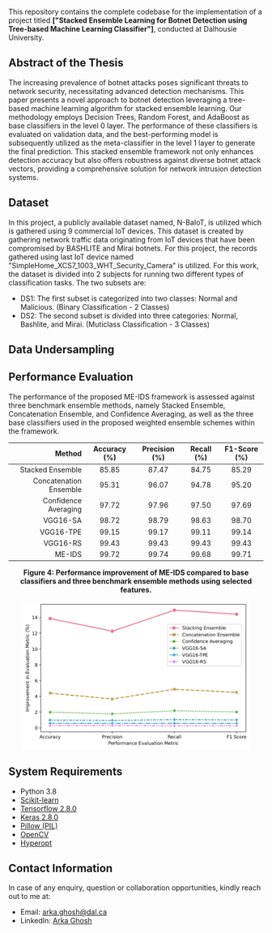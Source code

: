 This repository contains the complete codebase for the implementation of a project titled **["Stacked Ensemble Learning for Botnet Detection using Tree-based Machine Learning Classifier"]**, conducted at Dalhousie University. 

## Abstract of the Thesis
The increasing prevalence of botnet attacks poses significant threats to network security, necessitating advanced detection mechanisms. This paper presents a novel approach to botnet detection leveraging a tree-based machine learning algorithm for stacked ensemble learning. Our methodology employs Decision Trees, Random Forest, and AdaBoost as base classifiers in the level 0 layer. The performance of these classifiers is evaluated on validation data, and the best-performing model is subsequently utilized as the meta-classifier in the level 1 layer to generate the final prediction.  This stacked ensemble framework not only enhances detection accuracy but also offers robustness against diverse botnet attack vectors, providing a comprehensive solution for network intrusion detection systems.

## Dataset 
In this project, a publicly available dataset named, N-BaIoT, is utilized which is gathered using 9 commercial IoT devices. This dataset is created by gathering network traffic data originating from IoT devices that have been compromised by BASHLITE and Mirai botnets. For this project, the records gathered using last IoT device named "SimpleHome_XCS7_1003_WHT_Security_Camera" is utilized. For this work, the dataset is divided into 2 subjects for running two different types of classification tasks. The two subsets are:

* DS1: The first subset is categorized into two classes: Normal and Malicious. (Binary Classification - 2 Classes)
* DS2: The second subset is divided into three categories: Normal, Bashlite, and Mirai. (Muticlass Classification - 3 Classes)

## Data Undersampling


## Performance Evaluation 
The performance of the proposed ME-IDS framework is assessed against three benchmark ensemble methods, namely Stacked Ensemble, Concatenation Ensemble, and Confidence Averaging, as well as the three base classifiers used in the proposed weighted ensemble schemes within the framework.

| Method          | Accuracy (%) | Precision (%) | Recall (%) | F1-Score (%) |
|-----------------:|:----------:|:----------:|:----------:|:----------:|
| Stacked Ensemble| 85.85    | 87.47     | 84.75  | 85.29    |
| Concatenation Ensemble| 95.31 | 96.07     | 94.78  | 95.20    |
| Confidence Averaging   | 97.72 | 97.96     | 97.50  | 97.69    |
| VGG16-SA        | 98.72    | 98.79     | 98.63  | 98.70    |
| VGG16-TPE       | 99.15    | 99.17     | 99.11  | 99.14    |
| VGG16-RS        | 99.43    | 99.43     | 99.43  | 99.43    |
| ME-IDS          | 99.72    | 99.74     | 99.68  | 99.71    |

**<p align="center">Figure 4: Performance improvement of ME-IDS compared to base classifiers and three benchmark ensemble methods using selected features.</p>**
<p align="center">
<img src="https://github.com/arkog96/Weighted-Ensemble-Transfer-Learning-based-Intrusion-Detection-System-/blob/main/Figures/Performance%20Improvement.jpg" width="450" />
</p>

## System Requirements
 * Python 3.8
 * [Scikit-learn](https://scikit-learn.org/)
 * [Tensorflow 2.8.0](https://pypi.org/project/tensorflow/2.8.0/)
 * [Keras 2.8.0](https://pypi.org/project/keras/)
 * [Pillow (PIL)](https://pillow.readthedocs.io/)
 * [OpenCV](https://opencv.org/)
 * [Hyperopt](http://hyperopt.github.io/hyperopt/)

## Contact Information
In case of any enquiry, question or collaboration opportunities, kindly reach out to me at:
* Email: [arka.ghosh@dal.ca](mailto:arka.ghosh@dal.ca)
* LinkedIn: [Arka Ghosh](https://www.linkedin.com/in/llarkaghoshll/) 
